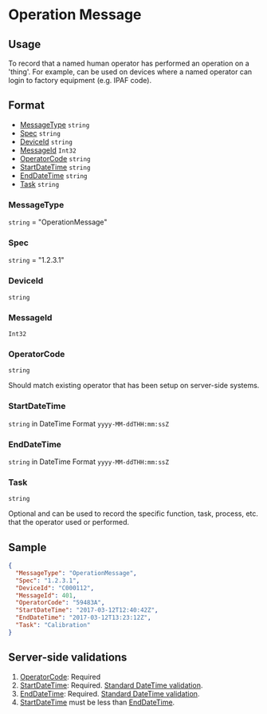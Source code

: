 # Operation Message
## Usage
To record that a named human operator has performed an operation on a 'thing'. For example, can be used on devices where a named operator can login to factory equipment (e.g. IPAF code).

## Format
* [MessageType](#messagetype) ```string```
* [Spec](#spec) ```string```
* [DeviceId](#deviceid) ```string```
* [MessageId](#messageid) ```Int32```
* [OperatorCode](#operatorcode) ```string```
* [StartDateTime](#startdatetime) ```string```
* [EndDateTime](#startdatetime) ```string```
* [Task](#task) ```string```

### MessageType
```string``` = "OperationMessage"
### Spec
```string``` = "1.2.3.1"
### DeviceId
```string``` 
### MessageId
```Int32```
### OperatorCode
```string``` 

Should match existing operator that has been setup on server-side systems.
### StartDateTime
```string``` in DateTime Format ```yyyy-MM-ddTHH:mm:ssZ```
### EndDateTime
```string``` in DateTime Format ```yyyy-MM-ddTHH:mm:ssZ```
### Task
```string``` 

Optional and can be used to record the specific function, task, process, etc. that the operator used or performed.

## Sample
```JSON
{
  "MessageType": "OperationMessage",
  "Spec": "1.2.3.1",
  "DeviceId": "C000112",
  "MessageId": 401,
  "OperatorCode": "59483A",
  "StartDateTime": "2017-03-12T12:40:42Z",
  "EndDateTime": "2017-03-12T13:23:12Z",
  "Task": "Calibration"
}
```

## Server-side validations
1. [OperatorCode](#operatorcode): Required
2. [StartDateTime](#startdatetime): Required. [Standard DateTime validation](../00-UsageNotes/DateTime-Formatting.md#standardddateTimevalidation).
3. [EndDateTime](#startdatetime): Required. [Standard DateTime validation](../00-UsageNotes/DateTime-Formatting.md#standardddateTimevalidation).
4. [StartDateTime](#startdatetime) must be less than [EndDateTime](#startdatetime). 